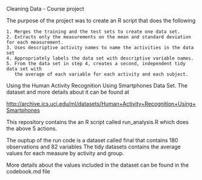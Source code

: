 Cleaning Data - Course project 

The purpose of the project was to create an R script that does the following
	
	1. Merges the training and the test sets to create one data set.
	2. Extracts only the measurements on the mean and standard deviation for each measurement. 
	3. Uses descriptive activity names to name the activities in the data set
	4. Appropriately labels the data set with descriptive variable names. 
	5. From the data set in step 4, creates a second, independent tidy data set with 
	   the average of each variable for each activity and each subject.

Using the Human Activity Recognition Using Smartphones Data Set. The dataset and more details about it can be found at

http://archive.ics.uci.edu/ml/datasets/Human+Activity+Recognition+Using+Smartphones

This repository contains the an R script called run_analysis.R which does the above 5 actions. 

The ouptup of the run code is a dataset called final that contains 180 observations and 82 variables
The tidy datasets contains the average values for each measure by activity and group.

More details about the values included in the dataset can be found in the codebook.md file



